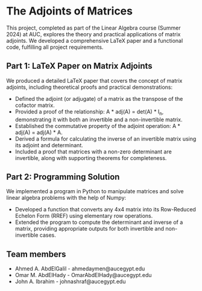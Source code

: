 <h1>The Adjoints of Matrices</h1>
<p>This project, completed as part of the Linear Algebra course (Summer 2024) at AUC, explores the theory and practical applications of matrix adjoints. We developed a comprehensive LaTeX paper and a functional code, fulfilling all project requirements.</p>
    <h2>Part 1: LaTeX Paper on Matrix Adjoints</h2>
    <p>We produced a detailed LaTeX paper that covers the concept of matrix adjoints, including theoretical proofs and practical demonstrations:</p>
    <ul>
        <li>Defined the adjoint (or adjugate) of a matrix as the transpose of the cofactor matrix.</li>
        <li>Provided a proof of the relationship: A * adj(A) = det(A) * I<sub>n</sub>, demonstrating it with both an invertible and a non-invertible matrix.</li>
        <li>Established the commutative property of the adjoint operation: A * adj(A) = adj(A) * A.</li>
        <li>Derived a formula for calculating the inverse of an invertible matrix using its adjoint and determinant.</li>
        <li>Included a proof that matrices with a non-zero determinant are invertible, along with supporting theorems for completeness.</li>
    </ul>
    <h2>Part 2: Programming Solution</h2>
    <p>We implemented a program in Python to manipulate matrices and solve linear algebra problems with the help of Numpy:</p>
    <ul>
        <li>Developed a function that converts any 4x4 matrix into its Row-Reduced Echelon Form (RREF) using elementary row operations.</li>
        <li>Extended the program to compute the determinant and inverse of a matrix, providing appropriate outputs for both invertible and non-invertible cases.</li>
    </ul>
<h2>Team members</h2>

<ul>
  <li>
    Ahmed A. AbdElGalil - ahmedaymen@aucegypt.edu <br>
  </li>
  <li>
    Omar M. AbdElHady - OmarAbdElHady@aucegypt.edu  <br>
  </li>
  <li>
    John A. Ibrahim - johnashraf@aucegypt.edu
  </li>
</ul>
